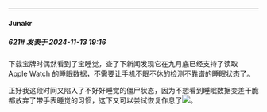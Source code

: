 ﻿
*****

####  Junakr  
##### 621#       发表于 2024-11-13 19:16

下载宝牌时偶然看到了宝睡觉，查了下新闻发现它在九月底已经支持了读取 Apple Watch 的睡眠数据，不需要让手机不眠不休的检测不靠谱的睡眠状态了。

正好我这段时间又陷入了不好好睡觉的僵尸状态，因为不想看到睡眠数据变差干脆都放弃了带手表睡觉的习惯，这下又可以尝试恢复作息了<img src="https://static.saraba1st.com/image/smiley/face2017/186.png" referrerpolicy="no-referrer">。

